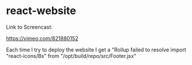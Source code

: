 # react-website

Link to Screencast:

https://vimeo.com/821880152


Each time I try to deploy the website I get a "Rollup failed to resolve import "react-icons/Bs" from "/opt/build/repo/src/Footer.jsx" 
